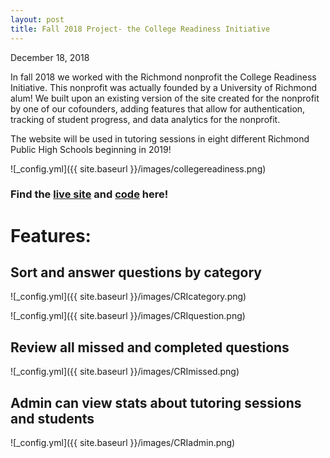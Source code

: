 ```yaml
---
layout: post
title: Fall 2018 Project- the College Readiness Initiative
---
```


December 18, 2018

In fall 2018 we worked with the Richmond nonprofit the College Readiness Initiative. This nonprofit was actually founded by a University of Richmond alum! We built upon an existing version of the site created for the nonprofit by one of our cofounders, adding features that allow for authentication, tracking of student progress, and data analytics for the nonprofit.

The website will be used in tutoring sessions in eight different Richmond Public High Schools beginning in 2019!

![_config.yml]({{ site.baseurl }}/images/collegereadiness.png)

### Find the [live site](https://next-generation-scholars.herokuapp.com/) and [code](https://github.com/hack4impact/next-gen-scholars) here!

# Features:

## Sort and answer questions by category

![_config.yml]({{ site.baseurl }}/images/CRIcategory.png)

![_config.yml]({{ site.baseurl }}/images/CRIquestion.png)

## Review all missed and completed questions

![_config.yml]({{ site.baseurl }}/images/CRImissed.png)

## Admin can view stats about tutoring sessions and students

![_config.yml]({{ site.baseurl }}/images/CRIadmin.png)




